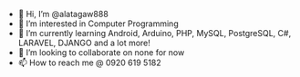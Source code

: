 - 👋 Hi, I’m @alatagaw888
- 👀 I’m interested in Computer Programming
- 🌱 I’m currently learning Android, Arduino, PHP, MySQL, PostgreSQL, C#, LARAVEL, DJANGO and a lot more!
- 💞️ I’m looking to collaborate on none for now
- 📫 How to reach me @ 0920 619 5182 

<!---
alatagaw888/alatagaw888 is a ✨ special ✨ repository because its `README.md` (this file) appears on your GitHub profile.
You can click the Preview link to take a look at your changes.
--->
